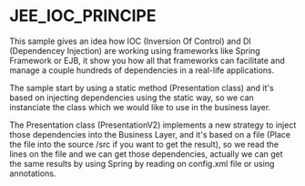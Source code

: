 # JEE_IOC_PRINCIPE

This sample gives an idea how IOC (Inversion Of Control) and DI (Dependencey Injection) are working using frameworks like Spring Framework or EJB, it show you how all that frameworks can facilitate and manage a couple hundreds of dependencies in a real-life applications.

The sample start by using a static method (Presentation class) and it's based on injecting dependencies using the static way, so we can instanciate the class which we would like to use in the business layer. 

The Presentation class (PresentationV2) implements a new strategy to inject those dependencies into the Business Layer, and it's based on a file (Place the file into the source /src if you want to get the result), so we read the lines on the file and we can get those dependencies, actually we can get the same results by using Spring by reading on config.xml file or using annotations.
